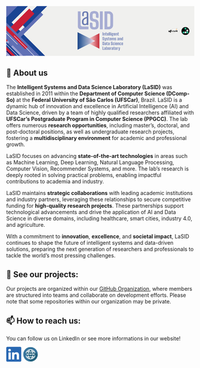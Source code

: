 <div align="center">
  <img src=/img/banner.png>
</div>

## :book: About us
The **Intelligent Systems and Data Science Laboratory (LaSID)** was established in 2011 within the **Department of Computer Science (DComp-So)** at the **Federal University of São Carlos (UFSCar)**, Brazil. LaSID is a dynamic hub of innovation and excellence in Artificial Intelligence (AI) and Data Science, driven by a team of highly qualified researchers affiliated with **UFSCar’s Postgraduate Program in Computer Science (PPGCC)**. The lab offers numerous **research opportunities**, including master’s, doctoral, and post-doctoral positions, as well as undergraduate research projects, fostering a **multidisciplinary environment** for academic and professional growth.

LaSID focuses on advancing **state-of-the-art technologies** in areas such as Machine Learning, Deep Learning, Natural Language Processing, Computer Vision, Recommender Systems, and more. The lab’s research is deeply rooted in solving practical problems, enabling impactful contributions to academia and industry.

LaSID maintains **strategic collaborations** with leading academic institutions and industry partners, leveraging these relationships to secure competitive funding for **high-quality research projects**. These partnerships support technological advancements and drive the application of AI and Data Science in diverse domains, including healthcare, smart cities, industry 4.0, and agriculture.

With a commitment to **innovation**, **excellence**, and **societal impact**, LaSID continues to shape the future of intelligent systems and data-driven solutions, preparing the next generation of researchers and professionals to tackle the world’s most pressing challenges.

## :briefcase: See our projects:
Our projects are organized within our [GitHub Organization](https://github.com/UFSCar-LaSID), where members are structured into teams and collaborate on development efforts. Please note that some repositories within our organization may be private.

## :mailbox: How to reach us:
You can follow us on LinkedIn or see more informations in our website!

[<img src="/img/linkedin.png" height="40em" align="center" alt="Follow LaSID on LinkedIn" title="Follow LaSID on LinkedIn"/>](https://www.linkedin.com/company/lasid-ufscar/)
[<img src="/img/website.png" height="40em" align="center" alt="Check it out our website" title="Check it out our website"/>](https://www.lasid.dcomp.ufscar.br)
